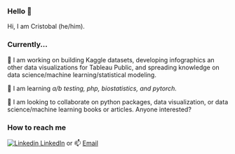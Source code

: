 ### Hello 👋
Hi, I am Cristobal (he/him).

### Currently...

🔭 I am working on building Kaggle datasets, developing infographics an other data visualizations for Tableau Public, and spreading knowledge on data science/machine learning/statistical modeling.

🌱 I am learning *a/b testing, php, biostatistics, and pytorch.*

👯 I am looking to collaborate on python packages, data visualization, or data science/machine learning books or articles. Anyone interested?


### How to reach me 
[![Linkedin](https://i.stack.imgur.com/gVE0j.png) LinkedIn](https://www.linkedin.com/in/cristobalmitchell/) or 📫 [Email](mailto:cristobalmitchell@gmail.com)


